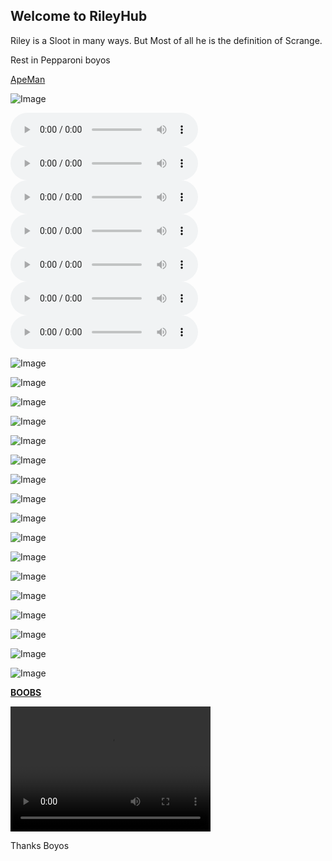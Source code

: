 ## Welcome to RileyHub

Riley is a Sloot in many ways. But Most of all he is the definition of Scrange.

Rest in Pepparoni boyos

[ApeMan](https://o8ocorbino8o.github.io/)

![Image](spong1.jpg)

<audio src="Creep Catchers (Prod By Sonik) - K-Blitz.mp3" controls preload></audio>
<audio src="Happy Swingin (Radio Edit) - Shemian.mp3" controls preload></audio>
<audio src="Gangsta's Paradise (Ricky West Trap Remix) - Coolio.mp3" controls preload></audio>
<audio src="Hypnotize - Biggie Smalls.mp3" controls preload></audio>
<audio src="Life Could Be A Dream (Chill Trap Remix).mp3" controls preload></audio>
<audio src="Pure Imagination (Trap Remix) - Willy Wonka.mp3" controls preload></audio>
<audio src="Imperial March (Goblins from Mars Trap Remix) - Star Wars.mp3
" controls preload></audio>

![Image](Domestic.PNG)

![Image](crazy-eyes.jpg)

![Image](dont-do-it_1.jpg)

![Image](images1.jfif)

![Image](IMG_1529.JPG)

![Image](Mr.-Bean-Funny-Baby-Face-Picture.jpg)

![Image](IMG_0571.PNG)

![Image](IMG_0595.PNG)

![Image](IMG_0604.JPG)

![Image](IMG_0603.PNG)

![Image](IMG_0616.JPG)

![Image](IMG_0623.JPG)

![Image](IMG_0804.JPG)

![Image](IMG_0803.JPG)

![Image](IMG_0806.PNG)

![Image](IMG_0892.JPG)

![Image](IMG_0918.JPG)


[**BOOBS**](https://forum.roblox.com/Forum/ShowPost.aspx?PostID=94958740)



<video src="IMG_1798.mp4" width="320" height="200" controls preload></video





Thanks Boyos
